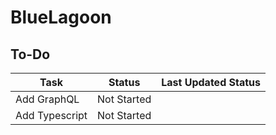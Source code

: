 # BlueLagoon


## To-Do

| Task | Status | Last Updated Status |
|---|---|---|
|Add GraphQL| Not Started | |
|Add Typescript| Not Started | |